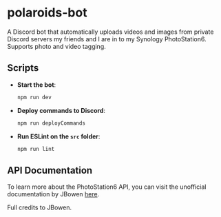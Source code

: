 # polaroids-bot

A Discord bot that automatically uploads videos and images from private Discord servers my
friends and I are in to my Synology PhotoStation6. Supports photo and video tagging.

## Scripts

- **Start the bot**:

  ```bash
  npm run dev
  ```

- **Deploy commands to Discord**:

  ```bash
  npm run deployCommands
  ```

- **Run ESLint on the `src` folder**:
  ```bash
  npm run lint
  ```

## API Documentation

To learn more about the PhotoStation6 API, you can visit the unofficial documentation by JBowen [here](https://blog.jbowen.dev/synology/photostation/api/syno-photostation-file/uploadphoto/).

Full credits to JBowen.
